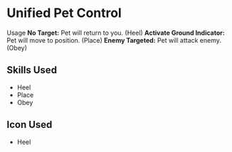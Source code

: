 # Unified Pet Control

Usage
    **No Target:** Pet will return to you. (Heel)
    **Activate Ground Indicator:** Pet will move to position. (Place)
    **Enemy Targeted:** Pet will attack enemy. (Obey)

## Skills Used

 - Heel
 - Place
 - Obey

## Icon Used

 - Heel
